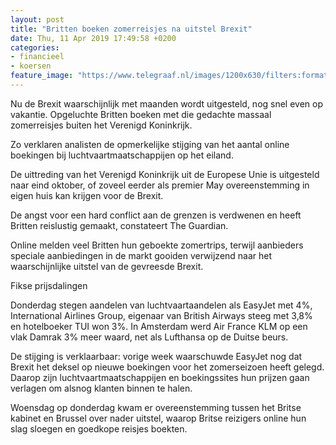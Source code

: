 ```yaml
---
layout: post
title: "Britten boeken zomerreisjes na uitstel Brexit"
date: Thu, 11 Apr 2019 17:49:58 +0200
categories: 
- financieel 
- koersen 
feature_image: "https://www.telegraaf.nl/images/1200x630/filters:format(jpeg):quality(80)/cdn-kiosk-api.telegraaf.nl/353ff5a8-5c73-11e9-9da7-0255c322e81b.jpg"
---
```


<p class="intro">Nu de Brexit waarschijnlijk met maanden wordt uitgesteld, nog snel even op vakantie. Opgeluchte Britten boeken met die gedachte massaal zomerreisjes buiten het Verenigd Koninkrijk.</p> <p>Zo verklaren analisten de opmerkelijke stijging van het aantal online boekingen bij luchtvaartmaatschappijen op het eiland.</p><p>De uittreding van het Verenigd Koninkrijk uit de Europese Unie is uitgesteld naar eind oktober, of zoveel eerder als premier May overeenstemming in eigen huis kan krijgen voor de Brexit.</p><p>De angst voor een hard conflict aan de grenzen is verdwenen en heeft Britten reislustig gemaakt, constateert The Guardian.</p><p>Online melden veel Britten hun geboekte zomertrips, terwijl aanbieders speciale aanbiedingen in de markt gooiden verwijzend naar het waarschijnlijke uitstel van de gevreesde Brexit.</p><p>Fikse prijsdalingen</p><p>Donderdag stegen aandelen van luchtvaartaandelen als EasyJet met 4%, International Airlines Group, eigenaar van British Airways steeg met 3,8% en hotelboeker TUI won 3%. In Amsterdam werd Air France KLM op een vlak Damrak 3% meer waard, net als Lufthansa op de Duitse beurs.</p><p>De stijging is verklaarbaar: vorige week waarschuwde EasyJet nog dat Brexit het deksel op nieuwe boekingen voor het zomerseizoen heeft gelegd. Daarop zijn luchtvaartmaatschappijen en boekingssites hun prijzen gaan verlagen om alsnog klanten binnen te halen.</p><p>Woensdag op donderdag kwam er overeenstemming tussen het Britse kabinet en Brussel over nader uitstel, waarop Britse reizigers online hun slag sloegen en goedkope reisjes boekten.</p>
